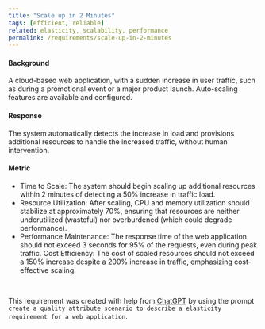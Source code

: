 ```yaml
---
title: "Scale up in 2 Minutes"
tags: [efficient, reliable]
related: elasticity, scalability, performance
permalink: /requirements/scale-up-in-2-minutes
---
```


<div class="quality-requirement" markdown="1">


#### Background

A cloud-based web application, with a sudden increase in user traffic, such as during a promotional event or a major product launch. 
Auto-scaling features are available and configured.


#### Response

The system automatically detects the increase in load and provisions additional resources to handle the increased traffic, without human intervention.

#### Metric


* Time to Scale: The system should begin scaling up additional resources within 2 minutes of detecting a 50% increase in traffic load.
* Resource Utilization: After scaling, CPU and memory utilization should stabilize at approximately 70%, ensuring that resources are neither underutilized (wasteful) nor overburdened (which could degrade performance).
* Performance Maintenance: The response time of the web application should not exceed 3 seconds for 95% of the requests, even during peak traffic.
Cost Efficiency: The cost of scaled resources should not exceed a 150% increase despite a 200% increase in traffic, emphasizing cost-effective scaling.

</div><br>

This requirement was created with help from [ChatGPT](https://chat.openai.com) by using the prompt `create a quality attribute scenario to describe a elasticity requirement for a web application`.



